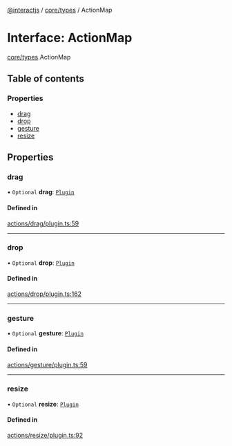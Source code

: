 [@interactjs](../README.md) / [core/types](../modules/core_types.md) / ActionMap

# Interface: ActionMap

[core/types](../modules/core_types.md).ActionMap

## Table of contents

### Properties

- [drag](core_types.ActionMap.md#drag)
- [drop](core_types.ActionMap.md#drop)
- [gesture](core_types.ActionMap.md#gesture)
- [resize](core_types.ActionMap.md#resize)

## Properties

### drag

• `Optional` **drag**: [`Plugin`](core_scope.Plugin.md)

#### Defined in

[actions/drag/plugin.ts:59](https://github.com/taye/interact.js/blob/d3d47461/packages/@interactjs/actions/drag/plugin.ts#L59)

___

### drop

• `Optional` **drop**: [`Plugin`](core_scope.Plugin.md)

#### Defined in

[actions/drop/plugin.ts:162](https://github.com/taye/interact.js/blob/d3d47461/packages/@interactjs/actions/drop/plugin.ts#L162)

___

### gesture

• `Optional` **gesture**: [`Plugin`](core_scope.Plugin.md)

#### Defined in

[actions/gesture/plugin.ts:59](https://github.com/taye/interact.js/blob/d3d47461/packages/@interactjs/actions/gesture/plugin.ts#L59)

___

### resize

• `Optional` **resize**: [`Plugin`](core_scope.Plugin.md)

#### Defined in

[actions/resize/plugin.ts:92](https://github.com/taye/interact.js/blob/d3d47461/packages/@interactjs/actions/resize/plugin.ts#L92)

